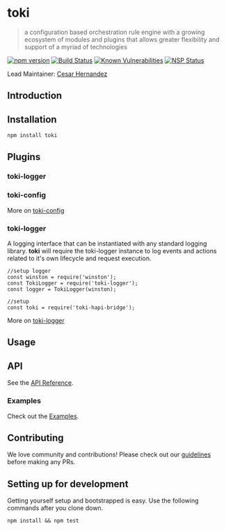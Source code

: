 # toki
> a configuration based orchestration rule engine with a growing ecosystem of modules and plugins that allows greater flexibility and support  of a myriad of technologies  

<!-- Badges Go Here -->
[![npm version](https://badge.fury.io/js/%40toki%2Ftoki.svg)](https://badge.fury.io/js/%40toki%2Ftoki)
[![Build Status](https://travis-ci.org/xogroup/toki.svg?branch=master)](https://travis-ci.org/xogroup/toki)
[![Known Vulnerabilities](https://snyk.io/test/github/xogroup/toki/badge.svg)](https://snyk.io/test/github/xogroup/toki)
[![NSP Status](https://nodesecurity.io/orgs/xo-group/projects/ce9f9a2f-7ab5-4b13-ab8d-a3401eb0c00f/badge)](https://nodesecurity.io/orgs/xo-group/projects/ce9f9a2f-7ab5-4b13-ab8d-a3401eb0c00f)

Lead Maintainer: [Cesar Hernandez](https://github.com/cesarhq)

## Introduction



## Installation
```
npm install toki
```

## Plugins

### toki-logger

### toki-config

More on [toki-config](https://github.com/xogroup/toki-config)


### toki-logger

A logging interface that can be instantiated with any standard logging library. 
__toki__ will require the toki-logger instance to log events and actions related to it's own lifecycle and request execution.

```
//setup logger
const winston = require('winston');
const TokiLogger = require('toki-logger');
const logger = TokiLogger(winston);

//setup 
const toki = require('toki-hapi-bridge');

```

More on [toki-logger](https://github.com/xogroup/toki-logger)

## Usage



## API

See the [API Reference](http://github.com/xogroup/toki/blob/master/API.md).

### Examples

Check out the [Examples](http://github.com/xogroup/toki/blob/master/Examples.md).

## Contributing

We love community and contributions! Please check out our [guidelines](http://github.com/xogroup/toki/blob/master/.github/CONTRIBUTING.md) before making any PRs.

## Setting up for development

Getting yourself setup and bootstrapped is easy.  Use the following commands after you clone down.

```
npm install && npm test
```
